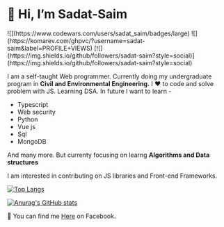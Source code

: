 <h1>👋 Hi, I’m <strong>Sadat-Saim</strong></h1>
![](https://www.codewars.com/users/sadat_saim/badges/large)
![](https://komarev.com/ghpvc/?username=sadat-saim&label=PROFILE+VIEWS)
[![](https://img.shields.io/github/followers/sadat-saim?style=social)](https://img.shields.io/github/followers/sadat-saim?style=social)



I am a self-taught Web programmer. Currently doing my undergraduate program in <strong>Civil and Environmental Engineering.</strong>
I ❤️ to code and solve problem with JS. Learning DSA. In future I want to learn -

<ul type="disk">
<li>Typescript</li>
<li>Web security</li>
<li>Python</li>
<li>Vue js</li>
<li>Sql</li>
<li>MongoDB</li>
</ul>
<p>And many more. But currenty focusing on learng <b>Algorithms and Data structures</b></p>

I am interested in contributing on JS libraries and Front-end Frameworks.

[![Top Langs](https://github-readme-stats.vercel.app/api/top-langs/?username=sadat-saim&layout=compact)](https://github.com/anuraghazra/github-readme-stats)


[![Anurag's GitHub stats](https://github-readme-stats.vercel.app/api?username=sadat-saim)](https://github.com/anuraghazra/github-readme-stats)

🔗 You can find me <a href="https://www.facebook.com/sadat.saim.50/">Here</a> on Facebook.


<!---
sadat-saim/sadat-saim is a ✨ special ✨ repository because its `README.md` (this file) appears on your GitHub profile.
You can click the Preview link to take a look at your changes.
--->
